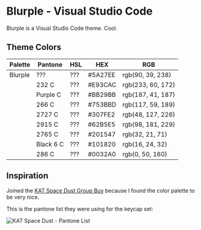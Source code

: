 # Blurple - Visual Studio Code

Blurple is a Visual Studio Code theme. Cool.

## Theme Colors

|Palette|Pantone  |HSL|HEX    |RGB              |
|-------|---------|---|-------|-----------------|
|Blurple|???      |???|#5A27EE|rgb(90, 39, 238) |
|       |232 C    |???|#E93CAC|rgb(233, 60, 172)|
|       |Purple C |???|#BB29BB|rgb(187, 41, 187)|
|       |266 C    |???|#753BBD|rgb(117, 59, 189)|
|       |2727 C   |???|#307FE2|rgb(48, 127, 226)|
|       |2915 C   |???|#62B5E5|rgb(98, 181, 229)|
|       |2765 C   |???|#201547|rgb(32, 21, 71)  |
|       |Black 6 C|???|#101820|rgb(16, 24, 32)  |
|       |286 C    |???|#0032A0|rgb(0, 50, 160)  |

## Inspiration

Joined the [KAT Space Dust Group Buy](https://geekhack.org/index.php?topic=107942.0) because I found the color palette to be very nice.

This is the pantone list they were using for the keycap set:

![KAT Space Dust - Pantone List](https://i.imgur.com/E2rt5VA.png)
